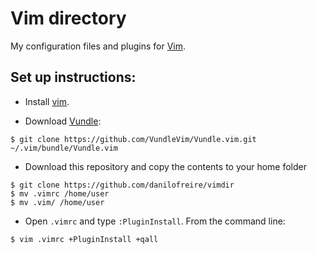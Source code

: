 # Vim directory

My configuration files and plugins for [Vim](http://en.wikipedia.org/wiki/Vim_(text_editor)). 

## Set up instructions:

* Install [vim](http://www.vim.org/download.php).

* Download [Vundle](https://github.com/VundleVim/Vundle.vim):

`$ git clone https://github.com/VundleVim/Vundle.vim.git ~/.vim/bundle/Vundle.vim`

* Download this repository and copy the contents to your home folder

```
$ git clone https://github.com/danilofreire/vimdir
$ mv .vimrc /home/user
$ mv .vim/ /home/user
```

* Open `.vimrc` and type `:PluginInstall`. From the command line:

`$ vim .vimrc +PluginInstall +qall`
